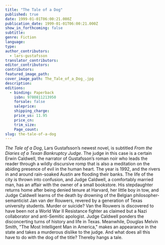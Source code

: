 ```yaml
---
title: "The Tale of a Dog"
published: true
date: 1999-01-01T06:00:21.000Z
publication_date: 1999-01-01T06:00:21.000Z
show_in_forthcoming: false
subtitle:
genre: Fiction
language:
type:
author_contributors:
  - lars-gustafsson
translator_contributors:
editor_contributors:
contributors:
featured_image_path:
cover_image_path: The_Tale_of_a_Dog_.jpg
description:
editions:
  - binding: Paperback
    isbn: 9780811213950
    forsale: false
    saleprice:
    shipping_charge:
    price_us: 11.95
    price_cn:
    trim_size:
    Page_count:
slug: the-tale-of-a-dog
---
```


_The Tale of a Dog_, Lars Gustafsson’s newest novel, is subtitled _From the Diaries of a Texan Bankruptcy Judge_. The judge in this case is a certain Erwin CaldwelI, the narrator of Gustafsson’s roman noir who leads the reader through a wildly discursive romp that is also a meditation on the abiding presence of evil in the human heart. The year is 1992, and the rivers in and around rain-soaked Austin are flooding their banks. The life of the city is thrown into confusion, and Judge Caldwell, a comfortably married man, has an affair with the owner of a small bookstore. His stepdaughter returns home after being denied tenure at Harvard, her little boy in tow, and Judge Caldwell learns of the death by drowning of the Belgian philosopher-semanticist Jan van der Rouwers, revered by a generation of Texas university students. Murder or suicide? Van the Rouwers is discovered to have been not a World War II Resistance fighter as claimed but a Nazi collaborator and anti-Semitic apologist. Judge CaIdwell ponders the disconcerting turns of history and life in Texas. Meanwhile, Douglas Melvin Smith, "The Most Intelligent Man in America," makes an appearance in the state and takes a murderous dislike to the judge. And what does all this have to do with the dog of the title? Thereby hangs a tale.

